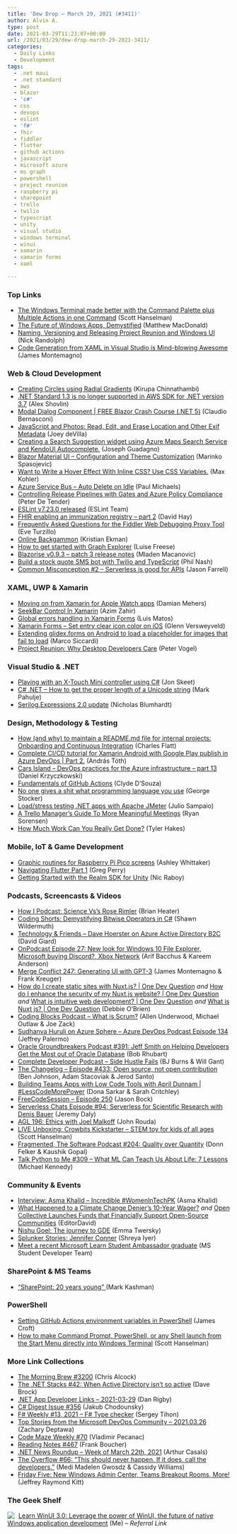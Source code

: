 ```yaml
---
title: 'Dew Drop – March 29, 2021 (#3411)'
author: Alvin A.
type: post
date: 2021-03-29T11:23:07+00:00
url: /2021/03/29/dew-drop-march-29-2021-3411/
categories:
  - Daily Links
  - Development
tags:
  - .net maui
  - .net standard
  - aws
  - blazor
  - 'c#'
  - css
  - devops
  - eslint
  - 'f#'
  - fhir
  - fiddler
  - flutter
  - github actions
  - javascript
  - microsoft azure
  - ms graph
  - powershell
  - project reunion
  - raspberry pi
  - sharepoint
  - trello
  - twilio
  - typescript
  - unity
  - visual studio
  - windows terminal
  - winui
  - xamarin
  - xamarin forms
  - xaml

---
```

### <a name="top"></a>Top Links

  * <a href="http://feeds.hanselman.com/~/647638220/0/scotthanselman~The-Windows-Terminal-made-better-with-the-Command-Palette-plus-Multiple-Actions-in-one-Command" target="_blank" rel="noopener">The Windows Terminal made better with the Command Palette plus Multiple Actions in one Command</a> (Scott Hanselman)
  * <a href="https://medium.com/young-coder/the-future-of-windows-apps-demystified-17d1f9e325d1?source=rss----d3d5cbdde463---4" target="_blank" rel="noopener">The Future of Windows Apps, Demystified</a> (Matthew MacDonald)
  * <a href="http://feedproxy.google.com/~r/NicksNetTravels/~3/SQCkhK54Whk/" target="_blank" rel="noopener">Naming, Versioning and Releasing Project Reunion and Windows UI</a> (Nick Randolph)
  * <a href="https://montemagno.com/code-generation-from-xaml-in-visual-studio/" target="_blank" rel="noopener">Code Generation from XAML in Visual Studio is Mind-blowing Awesome</a> (James Montemagno)



### <a name="web"></a>Web & Cloud Development

  * <a href="https:/www./kirupa.com/css/circles_radial_gradient.htm" target="_blank" rel="noopener">Creating Circles using Radial Gradients</a> (Kirupa Chinnathambi)
  * <a href="http://feedproxy.google.com/~r/AwsDeveloperBlog/~3/wtha4wG362s/" target="_blank" rel="noopener">.NET Standard 1.3 is no longer supported in AWS SDK for .NET version 3.7</a> (Alex Shovlin)
  * <a href="https://www.claudiobernasconi.ch/2021/03/26/blazor-modal-dialog-component/" target="_blank" rel="noopener">Modal Dialog Component | FREE Blazor Crash Course (.NET 5)</a> (Claudio Bernasconi)
  * <a href="https://auth0.com/blog/read-edit-exif-metadata-in-photos-with-javascript/" target="_blank" rel="noopener">JavaScript and Photos: Read, Edit, and Erase Location and Other Exif Metadata</a> (Joey deVilla)
  * <a href="https://www.josephguadagno.net/2021/03/27/creating-a-search-suggestion-widget-using-azur-maps-search-service-and-kendoui-autocomplete." target="_blank" rel="noopener">Creating a Search Suggestion widget using Azure Maps Search Service and KendoUI Autocomplete.</a> (Joseph Guadagno)
  * <a href="https://code-maze.com/blazor-material-ui-configuration-and-theme-customization/" target="_blank" rel="noopener">Blazor Material UI – Configuration and Theme Customization</a> (Marinko Spasojevic)
  * <a href="https://css-tricks.com/want-to-write-a-hover-effect-with-inline-css-use-css-variables/" target="_blank" rel="noopener">Want to Write a Hover Effect With Inline CSS? Use CSS Variables.</a> (Max Kohler)
  * <a href="https://www.pmichaels.net/2021/03/27/azure-service-bus-auto-delete-on-idle/?utm_source=rss&utm_medium=rss&utm_campaign=azure-service-bus-auto-delete-on-idle" target="_blank" rel="noopener">Azure Service Bus – Auto Delete on Idle</a> (Paul Michaels)
  * <a href="https://devblogs.microsoft.com/devops/controlling-release-pipelines-with-gates-and-azure-policy-compliance/?WT.mc_id=DOP-MVP-4025064" target="_blank" rel="noopener">Controlling Release Pipelines with Gates and Azure Policy Compliance</a> (Peter De Tender)
  * <a href="https://eslint.org/blog/2021/03/eslint-v7.23.0-released" target="_blank" rel="noopener">ESLint v7.23.0 released</a> (ESLint Team)
  * <a href="https://fhirblog.com/2021/03/27/fhir-enabling-an-immunization-registry-part-2/" target="_blank" rel="noopener">FHIR enabling an immunization registry – part 2</a> (David Hay)
  * <a href="https://www.telerik.com/blogs/fiddler-web-debugging-proxy-tool-FAQ" target="_blank" rel="noopener">Frequently Asked Questions for the Fiddler Web Debugging Proxy Tool</a> (Eve Turzillo)
  * <a href="https://www.codeproject.com/Articles/5297405/Online-Backgammon" target="_blank" rel="noopener">Online Backgammon</a> (Kristian Ekman)
  * <a href="https://techcommunity.microsoft.com/t5/microsoft-365-pnp-blog/how-to-get-started-with-graph-explorer/ba-p/2237839?WT.mc_id=DOP-MVP-4025064" target="_blank" rel="noopener">How to get started with Graph Explorer</a> (Luise Freese)
  * <a href="https://blazorise.com/news/release-notes/0933/" target="_blank" rel="noopener">Blazorise v0.9.3 &#8211; patch 3 release notes</a> (Mladen Macanovic)
  * <a href="https://www.twilio.com/blog/sms-stocks-bot-twilio-typescript" target="_blank" rel="noopener">Build a stock quote SMS bot with Twilio and TypeScript</a> (Phil Nash)
  * <a href="https://jfarrell.net/2021/03/28/common-misconception-2-serverless-is-good-for-apis/" target="_blank" rel="noopener">Common Misconception #2 – Serverless is good for APIs</a> (Jason Farrell)



### <a name="silverlight"></a>XAML, UWP & Xamarin

  * <a href="https://damian.fyi/xamarin/swift/2021/03/27/moving-on-from-xamarin-for-watchos.html" target="_blank" rel="noopener">Moving on from Xamarin for Apple Watch apps</a> (Damian Mehers)
  * <a href="https://www.c-sharpcorner.com/article/working-with-seekbar/" target="_blank" rel="noopener">SeekBar Control In Xamarin</a> (Azim Zahir)
  * <a href="https://luismts.com/global-error-handling-xamarin-forms/" target="_blank" rel="noopener">Global errors handling in Xamarin Forms</a> (Luis Matos)
  * <a href="http://depblog.weblogs.us/2021/03/28/xamarin-forms-set-entry-clear-icon-color-on-ios/" target="_blank" rel="noopener">Xamarin Forms – Set entry clear icon color on iOS</a> (Glenn Versweyveld)
  * <a href="https://msicc.net/extending-glidex-forms-on-android-to-load-a-placeholder-for-images-that-fail-to-load/" target="_blank" rel="noopener">Extending glidex.forms on Android to load a placeholder for images that fail to load</a> (Marco Siccardi)
  * <a href="https://www.telerik.com/blogs/project-reunion-why-desktop-developers-care" target="_blank" rel="noopener">Project Reunion: Why Desktop Developers Care</a> (Peter Vogel)



### <a name="dotnet"></a>Visual Studio & .NET

  * <a href="http://feedproxy.google.com/~r/JonSkeetCodingBlog/~3/YIZUt7cG04g/" target="_blank" rel="noopener">Playing with an X-Touch Mini controller using C#</a> (Jon Skeet)
  * <a href="http://feedproxy.google.com/~r/MetadataConsulting/~3/idL2A0uT2rQ/c-net-how-to-get-proper-length-of.html" target="_blank" rel="noopener">C# .NET &#8211; How to get the proper length of a Unicode string</a> (Mark Pahulje)
  * <a href="https://nblumhardt.com/2021/03/serilog-expressions-2/" target="_blank" rel="noopener">Serilog.Expressions 2.0 update</a> (Nicholas Blumhardt)



### <a name="design"></a>Design, Methodology & Testing

  * <a href="https://www.softwaremeadows.com/posts/how_and_why_to_maintain_a_readme_md_file_-_onboarding_and_continuous_integration" target="_blank" rel="noopener">How (and why) to maintain a README.md file for internal projects: Onboarding and Continuous Integration</a> (Charles Flatt)
  * <a href="https://www.banditoth.hu/2021/03/27/complete-ci-cd-tutorial-for-xamarin-android-with-google-play-publish-in-azure-devops-part-2/?utm_source=rss&utm_medium=rss&utm_campaign=complete-ci-cd-tutorial-for-xamarin-android-with-google-play-publish-in-azure-devops-part-2" target="_blank" rel="noopener">Complete CI/CD tutorial for Xamarin Android with Google Play publish in Azure DevOps | Part 2.</a> (András Tóth)
  * <a href="https://daniel-krzyczkowski.github.io/Cars-Island-DevOps-With-Azure-Infrastructure/" target="_blank" rel="noopener">Cars Island &#8211; DevOps practices for the Azure infrastructure &#8211; part 13</a> (Daniel Krzyczkowski)
  * <a href="https://codeburst.io/fundamentals-of-github-actions-d35dc3102447?source=rss----61061eb0c96b---4" target="_blank" rel="noopener">Fundamentals of GitHub Actions</a> (Clyde D&#8217;Souza)
  * <a href="https://georgestocker.com/2021/03/28/no-one-gives-a-shit-what-programming-language-you-use/" target="_blank" rel="noopener">No one gives a shit what programming language you use</a> (George Stocker)
  * <a href="https://www.red-gate.com/simple-talk/dotnet/software-testing/load-stress-testing-net-apps-with-apache-jmeter/" target="_blank" rel="noopener">Load/stress testing .NET apps with Apache JMeter</a> (Julio Sampaio)
  * <a href="https://blog.trello.com/more-meaningful-meetings" target="_blank" rel="noopener">A Trello Manager&#8217;s Guide To More Meaningful Meetings</a> (Ryan Sorensen)
  * <a href="https://www.7pace.com/blog/how-much-work-can-you-really-get-done" target="_blank" rel="noopener">How Much Work Can You Really Get Done?</a> (Tyler Hakes)



### <a name="mobile"></a>Mobile, IoT & Game Development

  * <a href="https://www.raspberrypi.org/blog/graphic-routines-for-raspberry-pi-pico-screens/" target="_blank" rel="noopener">Graphic routines for Raspberry Pi Pico screens</a> (Ashley Whittaker)
  * <a href="https://medium.com/flutter-community/navigating-flutter-part-1-9cc335d0494c?source=rss----86fb29d7cc6a---4" target="_blank" rel="noopener">Navigating Flutter Part 1</a> (Greg Perry)
  * <a href="https://www.thepolyglotdeveloper.com/2021/03/getting-started-realm-sdk-unity/" target="_blank" rel="noopener">Getting Started with the Realm SDK for Unity</a> (Nic Raboy)



### <a name="podcasts"></a>Podcasts, Screencasts & Videos

  * <a href="http://feedproxy.google.com/~r/Techcrunch/~3/wRMS3nu8lxM/" target="_blank" rel="noopener">How I Podcast: Science Vs’s Rose Rimler</a> (Brian Heater)
  * <a href="http://wildermuth.com/2021/03/28/Coding-Shorts-Demystifying-Bitwise-Operators-in-C" target="_blank" rel="noopener">Coding Shorts: Demystifying Bitwise Operators in C#</a> (Shawn Wildermuth)
  * <a href="https://www.DavidGiard.com/2021/03/29/DaveHoersterOnAzureActiveDirectoryB2C.aspx" target="_blank" rel="noopener">Technology & Friends &#8211; Dave Hoerster on Azure Active Directory B2C</a> (David Giard)
  * <a href="http://feedproxy.google.com/~r/winbetadotorg/~3/HW6ZFd6ZpdU/onpodcast-episode-27-new-file-explorer" target="_blank" rel="noopener">OnPodcast Episode 27: New look for Windows 10 File Explorer, Microsoft buying Discord?, Xbox Network</a> (Arif Bacchus & Kareem Anderson)
  * <a href="http://www.mergeconflict.fm/247" target="_blank" rel="noopener">Merge Conflict 247: Generating UI with GPT-3</a> (James Montemagno & Frank Kreuger)
  * <a href="http://www.youtube.com/watch?v=30Q61Gi5K_8" target="_blank" rel="noopener">How do I create static sites with Nuxt.js? | One Dev Question</a> _and_ <a href="http://www.youtube.com/watch?v=s3NCNHzmHBs" target="_blank" rel="noopener">How do I enhance the security of my Nuxt.js website? | One Dev Question</a> _and_ <a href="http://www.youtube.com/watch?v=-gXwSxUEfK0" target="_blank" rel="noopener">What is intuitive web development? | One Dev Question</a> _and_ <a href="http://www.youtube.com/watch?v=og_2HLjgD0E" target="_blank" rel="noopener">What is Nuxt js? | One Dev Question</a> (Debbie O&#8217;Brien)
  * <a href="https://www.codingblocks.net/podcast/what-is-scrum/" target="_blank" rel="noopener">Coding Blocks Podcast &#8211; What is Scrum?</a> (Allen Underwood, Michael Outlaw & Joe Zack)
  * <a href="http://azuredevopspodcast.clear-measure.com/sudhanva-huruli-on-azure-sphere-episode-134" target="_blank" rel="noopener">Sudhanva Huruli on Azure Sphere &#8211; Azure DevOps Podcast Episode 134</a> (Jeffrey Palermo)
  * <a href="http://feedproxy.google.com/~r/OtnArch2Arch/~3/cbk5BTzGGEU/391-jeff-smith-on-helping-developers-get-the-most-out-of-oracle-database" target="_blank" rel="noopener">Oracle Groundbreakers Podcast #391: Jeff Smith on Helping Developers Get the Most out of Oracle Database</a> (Bob Rhubart)
  * <a href="https://completedeveloperpodcast.com/side-hustle-fails/?utm_source=rss&utm_medium=rss&utm_campaign=side-hustle-fails" target="_blank" rel="noopener">Complete Developer Podcast &#8211; Side Hustle Fails</a> (BJ Burns & Will Gant)
  * <a href="https://changelog.com/podcast/433" target="_blank" rel="noopener">The Changelog – Episode #433: Open source, not open contribution</a> (Ben Johnson, Adam Stacoviak & Jerod Santo)
  * <a href="https://channel9.msdn.com/Shows/Less-Code-More-Power/Building-Teams-Apps-with-Low-Code-Tools-with-April-Dunnam?WT.mc_id=DOP-MVP-4025064" target="_blank" rel="noopener">Building Teams Apps with Low Code Tools with April Dunnam | #LessCodeMorePower</a> (Dona Sarkar & Sarah Critchley)
  * <a href="http://www.youtube.com/watch?v=DEM8uOOhLC8" target="_blank" rel="noopener">FreeCodeSession &#8211; Episode 250</a> (Jason Bock)
  * <a href="https://www.serverlesschats.com/94" target="_blank" rel="noopener">Serverless Chats Episode #94: Serverless for Scientific Research with Denis Bauer</a> (Jeremy Daly)
  * <a href="https://www.ageekleader.com/agl-196-ethics-with-joel-malkoff/" target="_blank" rel="noopener">AGL 196: Ethics with Joel Malkoff</a> (John Rouda)
  * <a href="http://www.youtube.com/watch?v=IdW2eR9Vp64" target="_blank" rel="noopener">LIVE Unboxing: Crowbits Kickstarter – STEM toy for kids of all ages</a> (Scott Hanselman)
  * <a href="https://fragmentedpodcast.com/episodes/204/" target="_blank" rel="noopener">Fragmented, The Software Podcast #204: Quality over Quantity</a> (Donn Felker & Kaushik Gopal)
  * <a href="https://talkpython.fm/episodes/show/309/what-ml-can-teach-us-about-life-7-lessons" target="_blank" rel="noopener">Talk Python to Me #309 &#8211; What ML Can Teach Us About Life: 7 Lessons</a> (Michael Kennedy)



### <a name="events"></a>Community & Events

  * <a href="https://www.asmak9.com/2021/03/interview-asma-khalid-incredible.html" target="_blank" rel="noopener">Interview: Asma Khalid – Incredible #WomenInTechPK</a> (Asma Khalid)
  * <a href="http://rss.slashdot.org/~r/Slashdot/slashdot/~3/7on_itviDmU/what-happened-to-a-climate-change-deniers-10-year-wager" target="_blank" rel="noopener">What Happened to a Climate Change Denier&#8217;s 10-Year Wager?</a> _and_ <a href="http://rss.slashdot.org/~r/Slashdot/slashdot/~3/km_NWO7Elo4/open-collective-launches-funds-that-financially-support-open-source-communities" target="_blank" rel="noopener">Open Collective Launches Funds that Financially Support Open-Source Communities</a> (EditorDavid)
  * <a href="https://blog.angular.io/nishu-goel-the-journey-to-gde-d23d7cdb6289?source=rss----447683c3d9a3---4" target="_blank" rel="noopener">Nishu Goel: The journey to GDE</a> (Emma Twersky)
  * <a href="https://www.splunk.com/en_us/blog/splunklife/splunker-stories-jennifer-conner.html" target="_blank" rel="noopener">Splunker Stories: Jennifer Conner</a> (Shreya Iyer)
  * <a href="https://techcommunity.microsoft.com/t5/student-developer-blog/meet-a-recent-microsoft-learn-student-ambassador-graduate/ba-p/2217193?WT.mc_id=DOP-MVP-4025064" target="_blank" rel="noopener">Meet a recent Microsoft Learn Student Ambassador graduate</a> (MS Student Developer Team)



### <a name="sp"></a>SharePoint & MS Teams

  * <a href="https://techcommunity.microsoft.com/t5/microsoft-sharepoint-blog/sharepoint-20-years-young/ba-p/2238955?WT.mc_id=DOP-MVP-4025064" target="_blank" rel="noopener">“SharePoint: 20 years young” </a> (Mark Kashman)



### <a name="ps"></a>PowerShell

  * <a href="https://www.jamescroft.co.uk/setting-github-actions-environment-variables-in-powershell/" target="_blank" rel="noopener">Setting GitHub Actions environment variables in PowerShell</a> (James Croft)
  * <a href="http://feeds.hanselman.com/~/647684770/0/scotthanselman~How-to-make-Command-Prompt-PowerShell-or-any-Shell-launch-from-the-Start-Menu-directly-into-Windows-Terminal" target="_blank" rel="noopener">How to make Command Prompt, PowerShell, or any Shell launch from the Start Menu directly into Windows Terminal</a> (Scott Hanselman)



### <a name="links"></a>More Link Collections

  * <a href="http://feedproxy.google.com/~r/ReflectivePerspective/~3/ZViezJKhbW0/" target="_blank" rel="noopener">The Morning Brew #3200</a> (Chris Alcock)
  * <a href="https://daveabrock.com/2021/03/27/dotnet-stacks-42" target="_blank" rel="noopener">The .NET Stacks #42: When Active Directory isn’t so active</a> (Dave Brock)
  * <a href="https://links.danrigby.com/2021/03/app-developer-links-2021-03-29/" target="_blank" rel="noopener">.NET App Developer Links &#8211; 2021-03-29</a> (Dan Rigby)
  * <a href="http://feedproxy.google.com/~r/digest-csharp/~3/t32PgrBXXo8/356" target="_blank" rel="noopener">C# Digest Issue #356</a> (Jakub Chodounsky)
  * <a href="https://sergeytihon.com/2021/03/27/f-weekly-13-2021-f-type-checker/" target="_blank" rel="noopener">F# Weekly #13, 2021 – F# Type checker</a> (Sergey Tihon)
  * <a href="https://devblogs.microsoft.com/devops/top-stories-from-the-microsoft-devops-community-2021-03-26/?WT.mc_id=DOP-MVP-4025064" target="_blank" rel="noopener">Top Stories from the Microsoft DevOps Community – 2021.03.26</a> (Zachary Deptawa)
  * <a href="https://code-maze.com/code-maze-weekly-70/" target="_blank" rel="noopener">Code Maze Weekly #70</a> (Vladimir Pecanac)
  * <a href="http://www.frankysnotes.com/2021/03/reading-notes-467.html" target="_blank" rel="noopener">Reading Notes #467</a> (Frank Boucher)
  * <a href="https://www.infoq.com/news/2021/03/dotnet-news-roundup-mar22-2021/?utm_campaign=infoq_content&utm_source=infoq&utm_medium=feed&utm_term=global" target="_blank" rel="noopener">.NET News Roundup &#8211; Week of March 22th, 2021</a> (Arthur Casals)
  * <a href="https://stackoverflow.blog/2021/03/26/the-overflow-66-this-should-never-happen-if-it-does-call-the-developers/" target="_blank" rel="noopener">The Overflow #66: “This should never happen. If it does, call the developers.”</a> (Medi Madelen Gwosdz & Cassidy Williams)
  * <a href="https://techcommunity.microsoft.com/t5/microsoft-mvp-award-program-blog/friday-five-new-windows-admin-center-teams-breakout-rooms-more/ba-p/2235333?WT.mc_id=DOP-MVP-4025064" target="_blank" rel="noopener">Friday Five: New Windows Admin Center, Teams Breakout Rooms, More!</a> (Jeffrey Raymond Kitt)



### <a name="shelf"></a>The Geek Shelf

<a href="https://www.amazon.com/dp/1800208669/?tag=amavin-20" target="_blank" rel="noopener"><img decoding="async" align="left" style="margin: 0px 5px 0px 0px; border: 0px currentcolor; border-image: none; float: left; display: inline; background-image: none;" src="https://m.media-amazon.com/images/I/41fyDkYgRwL._SS135_.jpg" border="0" /></a>&nbsp;<a href="https://www.amazon.com/dp/1800208669/?tag=amavin-20" target="_blank" rel="noopener">Learn WinUI 3.0: Leverage the power of WinUI, the future of native Windows application development</a> (Me) _&#8211; Referral Link_